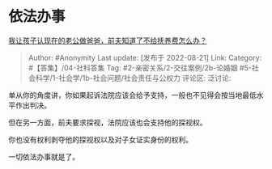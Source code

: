 # 依法办事
[我让孩子认现在的老公做爸爸，前夫知道了不给抚养费怎么办？](https://www.zhihu.com/question/437624382/answer/2636946007)

> Author: #Anonymity
> Last update: [发布于 2022-08-21]
> Link:
> Category: #【答集】/04-社科答集
> Tag: #2-亲密关系/2-交往案例/2b-论婚姻 #5-社会科学/1-社会学/1b-社会问题/社会责任与公权力
> 评论区:
> 泛讨论:

单从你的角度讲，你如果起诉法院应该会给予支持，一般也不见得会按当地最低水平作出判决。

但在另一方面，前夫要求探视，法院应该也会支持他的探视权。

你也没有权利剥夺他的探视权以及对子女证实身份的权利。

一切依法办事就是了。
